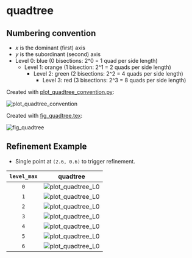# quadtree

## Numbering convention

* *x* is the dominant (first) axis
* *y* is the subordinant (second) axis
* Level 0: blue (0 bisections: 2^0 = 1 quad per side length)
  * Level 1: orange (1 bisection: 2^1 = 2 quads per side length)
    * Level 2: green (2 bisections: 2^2 = 4 quads per side length)
      * Level 3: red (3 bisections: 2^3 = 8 quads per side length)

Created with [plot_quadtree_convention.py](plot_quadtree_convention.py):

![plot_quadtree_convention](fig/plot_quadtree_convention.png)

Created with [fig_quadtree.tex](fig_quadtree.tex):

![fig_quadtree](fig/fig_quadtree.png)

## Refinement Example

* Single point at `(2.6, 0.6)` to trigger refinement.


| `level_max` | quadtree |
|:---:|:---:|
| `0` | ![plot_quadtree_L0](fig/plot_quadtree_L0.png) |
| `1` | ![plot_quadtree_L0](fig/plot_quadtree_L1.png) |
| `2` | ![plot_quadtree_L0](fig/plot_quadtree_L2.png) |
| `3` | ![plot_quadtree_L0](fig/plot_quadtree_L3.png) |
| `4` | ![plot_quadtree_L0](fig/plot_quadtree_L4.png) |
| `5` | ![plot_quadtree_L0](fig/plot_quadtree_L5.png) |
| `6` | ![plot_quadtree_L0](fig/plot_quadtree_L6.png) |
